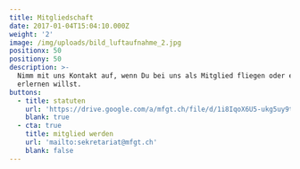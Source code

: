 ```yaml
---
title: Mitgliedschaft
date: 2017-01-04T15:04:10.000Z
weight: '2'
image: /img/uploads/bild_luftaufnahme_2.jpg
positionx: 50
positiony: 50
description: >-
  Nimm mit uns Kontakt auf, wenn Du bei uns als Mitglied fliegen oder es
  erlernen willst.
buttons:
  - title: statuten
    url: 'https://drive.google.com/a/mfgt.ch/file/d/1i8IqoX6U5-ukg5uy9tT_ffoz0bbJdSo5/view?usp=sharing'
    blank: true
  - cta: true
    title: mitglied werden
    url: 'mailto:sekretariat@mfgt.ch'
    blank: false
---
```


